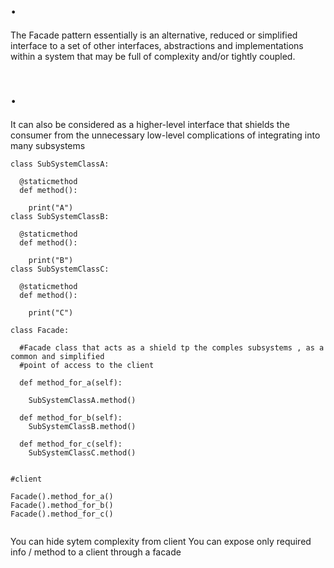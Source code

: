 
# . 
The Facade pattern essentially is an alternative, reduced or simplified interface to a set of other
interfaces, abstractions and implementations within a system that may be full of complexity and/or
tightly coupled.

# .
It can also be considered as a higher-level interface that shields the consumer from the
unnecessary low-level complications of integrating into many subsystems



```
class SubSystemClassA:
  
  @staticmethod
  def method():
  
    print("A")
class SubSystemClassB:
 
  @staticmethod
  def method():
   
    print("B")
class SubSystemClassC:
  
  @staticmethod
  def method():
   
    print("C")
    
class Facade:
  
  #Facade class that acts as a shield tp the comples subsystems , as a common and simplified 
  #point of access to the client
  
  def method_for_a(self):
    
    SubSystemClassA.method()
    
  def method_for_b(self):
    SubSystemClassB.method()
  
  def method_for_c(self):
    SubSystemClassC.method()


#client

Facade().method_for_a()
Facade().method_for_b()
Facade().method_for_c()


```
You can hide sytem complexity from client
You can expose only required info / method to a client through a facade
    
    
    
